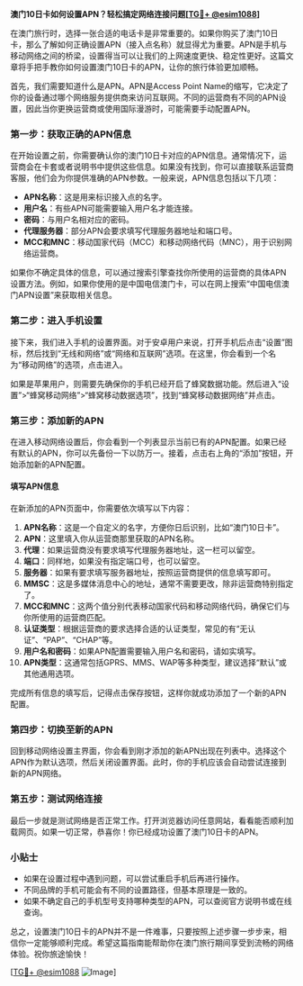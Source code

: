 **澳门10日卡如何设置APN？轻松搞定网络连接问题[[TG💪+ @esim1088](https://t.me/s/esim1088)]**

在澳门旅行时，选择一张合适的电话卡是非常重要的。如果你购买了澳门10日卡，那么了解如何正确设置APN（接入点名称）就显得尤为重要。APN是手机与移动网络之间的桥梁，设置得当可以让我们的上网速度更快、稳定性更好。这篇文章将手把手教你如何设置澳门10日卡的APN，让你的旅行体验更加顺畅。

首先，我们需要知道什么是APN。APN是Access Point Name的缩写，它决定了你的设备通过哪个网络服务提供商来访问互联网。不同的运营商有不同的APN设置，因此当你更换运营商或使用国际漫游时，可能需要手动配置APN。

### **第一步：获取正确的APN信息**
在开始设置之前，你需要确认你的澳门10日卡对应的APN信息。通常情况下，运营商会在卡套或者说明书中提供这些信息。如果没有找到，你可以直接联系运营商客服，他们会为你提供准确的APN参数。一般来说，APN信息包括以下几项：
- **APN名称**：这是用来标识接入点的名字。
- **用户名**：有些APN可能需要输入用户名才能连接。
- **密码**：与用户名相对应的密码。
- **代理服务器**：部分APN会要求填写代理服务器地址和端口号。
- **MCC和MNC**：移动国家代码（MCC）和移动网络代码（MNC），用于识别网络运营商。

如果你不确定具体的信息，可以通过搜索引擎查找你所使用的运营商的具体APN设置方法。例如，如果你使用的是中国电信澳门卡，可以在网上搜索“中国电信澳门APN设置”来获取相关信息。

### **第二步：进入手机设置**
接下来，我们进入手机的设置界面。对于安卓用户来说，打开手机后点击“设置”图标，然后找到“无线和网络”或“网络和互联网”选项。在这里，你会看到一个名为“移动网络”的选项，点击进入。

如果是苹果用户，则需要先确保你的手机已经开启了蜂窝数据功能。然后进入“设置”>“蜂窝移动网络”>“蜂窝移动数据选项”，找到“蜂窝移动数据网络”并点击。

### **第三步：添加新的APN**
在进入移动网络设置后，你会看到一个列表显示当前已有的APN配置。如果已经有默认的APN，你可以先备份一下以防万一。接着，点击右上角的“添加”按钮，开始添加新的APN配置。

#### **填写APN信息**
在新添加的APN页面中，你需要依次填写以下内容：

1. **APN名称**：这是一个自定义的名字，方便你日后识别，比如“澳门10日卡”。
2. **APN**：这里填入你从运营商那里获取的APN名称。
3. **代理**：如果运营商没有要求填写代理服务器地址，这一栏可以留空。
4. **端口**：同样地，如果没有指定端口号，也可以留空。
5. **服务器**：如果有要求填写服务器地址，按照运营商提供的信息填写即可。
6. **MMSC**：这是多媒体消息中心的地址，通常不需要更改，除非运营商特别指定了。
7. **MCC和MNC**：这两个值分别代表移动国家代码和移动网络代码，确保它们与你所使用的运营商匹配。
8. **认证类型**：根据运营商的要求选择合适的认证类型，常见的有“无认证”、“PAP”、“CHAP”等。
9. **用户名和密码**：如果APN配置需要输入用户名和密码，请如实填写。
10. **APN类型**：这通常包括GPRS、MMS、WAP等多种类型，建议选择“默认”或其他通用选项。

完成所有信息的填写后，记得点击保存按钮，这样你就成功添加了一个新的APN配置。

### **第四步：切换至新的APN**
回到移动网络设置主界面，你会看到刚才添加的新APN出现在列表中。选择这个APN作为默认选项，然后关闭设置界面。此时，你的手机应该会自动尝试连接到新的APN网络。

### **第五步：测试网络连接**
最后一步就是测试网络是否正常工作。打开浏览器访问任意网站，看看能否顺利加载网页。如果一切正常，恭喜你！你已经成功设置了澳门10日卡的APN。

### **小贴士**
- 如果在设置过程中遇到问题，可以尝试重启手机后再进行操作。
- 不同品牌的手机可能会有不同的设置路径，但基本原理是一致的。
- 如果不确定自己的手机型号支持哪种类型的APN，可以查阅官方说明书或在线查询。

总之，设置澳门10日卡的APN并不是一件难事，只要按照上述步骤一步步来，相信你一定能够顺利完成。希望这篇指南能帮助你在澳门旅行期间享受到流畅的网络体验。祝你旅途愉快！

[[TG💪+ @esim1088](https://t.me/s/esim1088) ![Image](https://i.postimg.cc/4NQfJmqS/Snipaste-2025-05-13-00-14-12.png)]